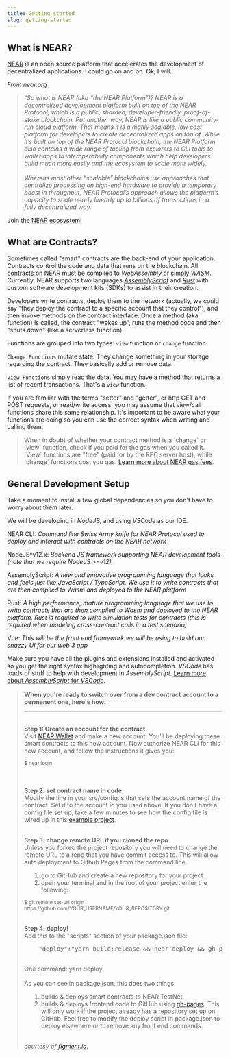 ```yaml
---
title: Getting started
slug: getting-started
---
```


## What is NEAR?

<a target="_blank" href="https://near.org">NEAR</a> is an open source platform that accelerates the development of decentralized applications. I could go on and on. Ok, I will.

_From near.org_

<blockquote class="mb-4">
  <span class="left-quote">&ldquo;</span><em>So what is NEAR (aka “the NEAR Platform”)? NEAR is a decentralized development platform built on top of the NEAR Protocol, which is a public, sharded, developer-friendly, proof-of-stake blockchain. Put another way, NEAR is like a public community-run cloud platform.  That means it is a highly scalable, low cost platform for developers to create decentralized apps on top of. While it’s built on top of the NEAR Protocol blockchain, the NEAR Platform also contains a wide range of tooling from explorers to CLI tools to wallet apps to interoperability components which help developers build much more easily and the ecosystem to scale more widely.</em>
  <br/>
  <br/>
  <em>Whereas most other “scalable” blockchains use approaches that centralize processing on high-end hardware to provide a temporary boost in throughput, NEAR Protocol’s approach allows the platform’s capacity to scale nearly linearly up to billions of transactions in a fully decentralized way.</em>
</blockquote>

Join the [NEAR ecosystem](https://airtable.com/shrkb3VSkDRf3BKjv)!

## What are Contracts?

Sometimes called "smart" contracts are the back-end of your application.  Contracts control the code and data that runs on the blockchain. All contracts on NEAR must be compiled to <a target="_blank" href="https://webassembly.org">_WebAssembly_</a> or simply _WASM_. Currently, NEAR supports two languages <a target="_blank" href="https://www.assemblyscript.org">_AssemblyScript_</a> and <a target="_blank" href="https://www.rust.org">_Rust_</a> with custom software development kits (SDKs) to assist in their creation.

Developers write contracts, deploy them to the network (actually, we could say "they deploy the contract to a specific account that they control"), and then invoke methods on the contract interface.  Once a method (aka function) is called, the contract "wakes up", runs the method code and then "shuts down" (like a serverless function).  

Functions are grouped into two types: `view` function or `change` function.

`Change Functions` mutate state. They change something in your storage regarding the contract. They basically add or remove data.

`View Functions` simply read the data. You may have a method that returns a list of recent transactions. That's a `view` function.

If you are familiar with the terms "setter" and "getter", or http GET and POST requests, or read/write access, you may assume that view/call functions share this same relationship. It's important to be aware what your functions are doing so you can use the correct syntax when writing and calling them.

<blockquote class="tip"><info-icon size="1.5x" class="custom-class tip-icon mr-2 pt-1"></info-icon>When in doubt of whether your contract method is a `change` or `view` function, check if you paid for the gas when you called it. `View` functions are "free" (paid for by the RPC server host), while `change` functions cost you gas. <a target="_blank" href="https://docs.near.org/docs/concepts/gas">Learn more about NEAR gas fees</a>.</blockquote> 

<!-- TODO: ADD IMAGES OF VIEW AND CALL FUNCTION GAS CONSUMPTION FROM EXPLORER -->

## General Development Setup

Take a moment to install a few global dependencies so you don't have to worry about them later. 

We will be developing in _NodeJS_, and using _VSCode_ as our IDE.

NEAR CLI: _Command line Swiss Army knife for NEAR Protocol used to deploy and interact with contracts on the NEAR network_

NodeJS^v12.x: _Backend JS framework supporting NEAR development tools (note that we require NodeJS >=v12)_

AssemblyScript: _A new and innovative programming language that looks and feels just like JavaScript / TypeScript.  We use it to write contracts that are then compiled to Wasm and deployed to the NEAR platform_

Rust: _A high performance, mature programming language that we use to write contracts that are then compiled to Wasm and deployed to the NEAR platform.  Rust is required to write simulation tests for contracts (this is required when modeling cross-contract calls in a test scenario)_

Vue: _This will be the front end framework we will be using to build our snazzy UI for our web 3 app_

Make sure you have all the plugins and extensions installed and activated so you get the right syntax highlighting and autocompletion. _VSCode_ has loads of stuff to help with development in _AssemblyScript_. [Learn more about _AssemblyScript_ for _VSCode_](https://marketplace.visualstudio.com/items?itemName=saulecabrera.asls).

<blockquote class="tip" style="margin-top: 1rem;">
  <info-icon size="1.5x" class="custom-class mr-2 tip-icon pt-1"></info-icon><strong>When you're ready to switch over from a dev contract account to a permanent one, here's how:</strong><br/>
  <hr/>
  <br/><strong>Step 1: Create an account for the contract</strong><br/>
  Visit <a href="https://wallet.nearprotocol.com" target="_blank">NEAR Wallet</a> and make a new account. You'll be deploying these smart contracts to this new account.
  Now authorize NEAR CLI for this new account, and follow the instructions it gives you:
  
  <span class="code-emphasis inline-block" style="font-size: smaller;">$ near login</span>
  
  <br/><br/><strong>Step 2: set contract name in code</strong><br/>
  Modify the line in your <span class="code-emphasis inline-block">src/config.js</span> that sets the account name of the contract. Set it to the account id you used above. If you don't have a config file set up, take a few minutes to see how the config file is wired up in this <a href="https://github.com/near-examples/guest-book/blob/master/src/config.js" target="_blank">example project</a>.

  <br/><strong>Step 3: change remote URL if you cloned the repo </strong><br/>
  Unless you forked the project repository you will need to change the remote URL to a repo that you have commit access to. This will allow auto deployment to Github Pages from the command line.
  
  <ol style="margin-left: 1rem;">
    <li>go to GitHub and create a new repository for your project</li>
    <li>open your terminal and in the root of your project enter the following:</li>
  </ol>

  <span class="code-emphasis inline-block" style="font-size: smaller;">$ git remote set-url origin https:&#47;&#47;github.com/YOUR_USERNAME/YOUR_REPOSITORY.git</span>

  <br/><strong>Step 4: deploy!</strong><br/>
  Add this to the "scripts" section of your <span class="code-emphasis inline-block">package.json</span> file:     
  <pre class="language-text">
    "deploy":"yarn build:release && near deploy && gh-pages -d build/"
  </pre>

  One command: <span class="code-emphasis inline-block">yarn deploy</span>.<br/><br/>
  As you can see in <span class="code-emphasis inline-block">package.json</span>, this does two things:

  <ol style="margin-left: 1rem;">
    <li>builds & deploys smart contracts to NEAR TestNet.</li>
    <li>builds & deploys frontend code to GitHub using <a href="https://github.com/tschaub/gh-pages" target="_blank">gh-pages</a>. This will only work if the project already has a repository set up on GitHub. Feel free to modify the <span class="code-emphasis inline-block">deploy</span> script in <span class="code-emphasis inline-block">package.json</span> to deploy elsewhere or to remove any front end commands.</li>
  </ol>

  <br/>
  <em>courtesy of <a href="https://learn.figment.io/network-documentation/near/tutorials" target="_blank">figment.io</a>.</em>
</blockquote>
